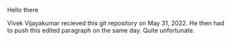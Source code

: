 Hello there

Vivek Vijayakumar recieved this git repository on May 31, 2022. He then had to push this edited paragraph on the same day. Quite unfortunate.
